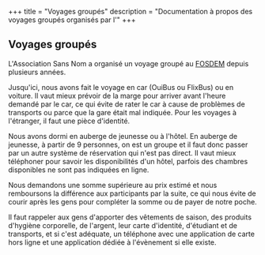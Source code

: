 +++
title = "Voyages groupés"
description = "Documentation à propos des voyages groupés organisés par l'"
+++

## Voyages groupés

L'Association Sans Nom a organisé un voyage groupé au
[FOSDEM](@/activités/fosdem/_index.md) depuis plusieurs années.

Jusqu'ici, nous avons fait le voyage en car (OuiBus ou FlixBus) ou en voiture.
Il vaut mieux prévoir de la marge pour arriver avant l'heure demandé par le
car, ce qui évite de rater le car à cause de problèmes de transports ou parce
que la gare était mal indiquée.
Pour les voyages à l'étranger, il faut une pièce d'identité.

Nous avons dormi en auberge de jeunesse ou à l'hôtel. En auberge de jeunesse, à
partir de 9 personnes, on est un groupe et il faut donc passer par un autre
système de réservation qui n'est pas direct.
Il vaut mieux téléphoner pour savoir les disponibilités d'un hôtel, parfois des
chambres disponibles ne sont pas indiquées en ligne.

Nous demandons une somme supérieure au prix estimé et nous remboursons la
différence aux participants par la suite, ce qui nous évite de courir après les
gens pour compléter la somme ou de payer de notre poche.

Il faut rappeler aux gens d'apporter des vêtements de saison, des produits
d'hygiène corporelle, de l'argent, leur carte d'identité, d'étudiant et de
transports, et si c'est adéquate, un téléphone avec une application de carte
hors ligne et une application dédiée à l'évènement si elle existe.
